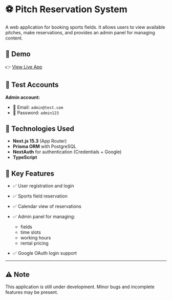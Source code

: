 # ⚽ Pitch Reservation System

A web application for booking sports fields. It allows users to view available pitches, make reservations, and provides an admin panel for managing content.

## 🔗 Demo

👉 [View Live App](https://pitch-reservation-demo.vercel.app)

## 🔐 Test Accounts

**Admin account:**

* 📧 Email: `admin@test.com`
* 🔑 Password: `admin123`

## 🚀 Technologies Used

* **Next.js 15.3** (App Router)
* **Prisma ORM** with PostgreSQL
* **NextAuth** for authentication (Credentials + Google)
* **TypeScript**

## 📸 Key Features

* ✅ User registration and login
* ✅ Sports field reservation
* ✅ Calendar view of reservations
* ✅ Admin panel for managing:

  * fields
  * time slots
  * working hours
  * rental pricing
* ✅ Google OAuth login support

---

## ⚠️ Note

This application is still under development. Minor bugs and incomplete features may be present.
